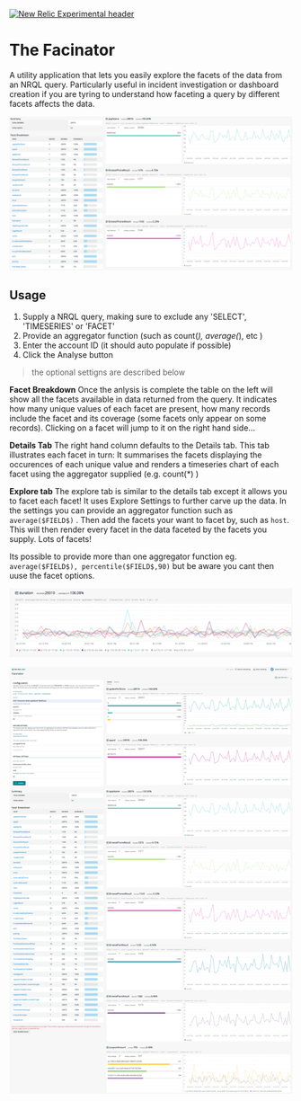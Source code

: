 [![New Relic Experimental header](https://github.com/newrelic/open-source-office/raw/master/examples/categories/images/Experimental.png)](https://github.com/newrelic/open-source-office/blob/master/examples/categories/index.md#new-relic-experimental)

# The Facinator
A utility application that lets you easily explore the facets of the data from an NRQL query. Particularly useful in incident investigation or dashboard creation if you are tyring to understand how faceting a query by different facets affects the data.

![Zoom](gfx/zoom.png)

## Usage

1. Supply a NRQL query, making sure to exclude any 'SELECT', 'TIMESERIES' or 'FACET'
2. Provide an aggregator function (such as count(*), average(*), etc )
3. Enter the account ID (it should auto populate if possible)
4. Click the Analyse button

> the optional settigns are described below

**Facet Breakdown**
Once the anlysis is complete the table on the left will show all the facets available in data returned from the query. It indicates how many unique values of each facet are present, how many records include the facet and its coverage (some facets only appear on some records). Clicking on a facet will jump to it on the right hand side...

**Details Tab**
The right hand column defaults to the Details tab. This tab illustrates each facet in turn: It summarises the facets displaying the occurences of each unique value and renders a timeseries chart of each facet using the aggregator supplied (e.g. count(*) )

**Explore tab**
The explore tab is similar to the details tab except it allows you to facet each facet! It uses Explore Settings to further carve up the data. In the settings you can provide an aggregator function such as `average($FIELD$)` . Then add the facets your want to facet by, such as `host`. This will then render every facet in the data faceted by the facets you supply. Lots of facets!

Its possible to provide more than one aggregator function eg. `average($FIELD$), percentile($FIELD$,90)` but be aware you cant then uuse the facet options.

![explore](gfx/explore.png)

![big](gfx/facinator-big.png)